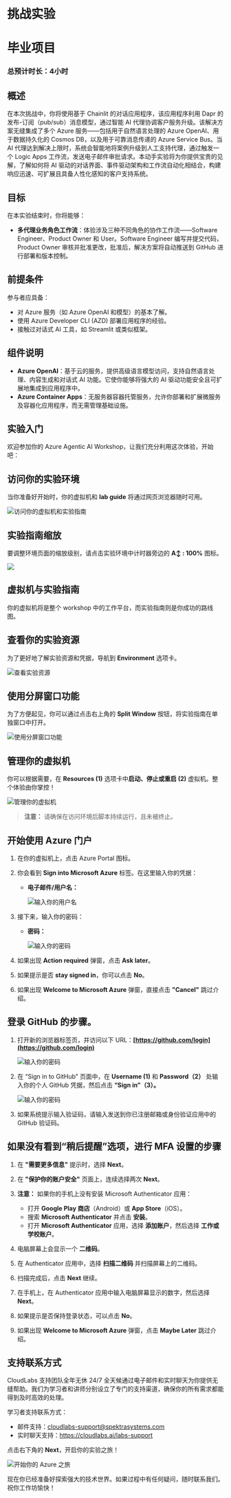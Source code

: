 # 挑战实验

# 毕业项目

### 总预计时长：4小时

## 概述

在本次挑战中，你将使用基于 Chainlit 的对话应用程序，该应用程序利用 Dapr 的发布-订阅（pub/sub）消息模型，通过智能 AI 代理协调客户服务升级。该解决方案无缝集成了多个 Azure 服务——包括用于自然语言处理的 Azure OpenAI、用于数据持久化的 Cosmos DB，以及用于可靠消息传递的 Azure Service Bus。当 AI 代理达到解决上限时，系统会智能地将案例升级到人工支持代理，通过触发一个 Logic Apps 工作流，发送电子邮件审批请求。本动手实验将为你提供宝贵的见解，了解如何将 AI 驱动的对话界面、事件驱动架构和工作流自动化相结合，构建响应迅速、可扩展且具备人性化感知的客户支持系统。


## 目标

在本实验结束时，你将能够：

- **多代理业务角色工作流**：体验涉及三种不同角色的协作工作流——Software Engineer、Product Owner 和 User。Software Engineer 编写并提交代码，Product Owner 审核并批准更改，批准后，解决方案将自动推送到 GitHub 进行部署和版本控制。

## 前提条件

参与者应具备：

- 对 Azure 服务（如 Azure OpenAI 和模型）的基本了解。
- 使用 Azure Developer CLI (AZD) 部署应用程序的经验。
- 接触过对话式 AI 工具，如 Streamlit 或类似框架。


## 组件说明

- **Azure OpenAI**：基于云的服务，提供高级语言模型访问，支持自然语言处理、内容生成和对话式 AI 功能。它使你能够将强大的 AI 驱动功能安全且可扩展地集成到应用程序中。
- **Azure Container Apps**：无服务器容器托管服务，允许你部署和扩展微服务及容器化应用程序，而无需管理基础设施。

## 实验入门

欢迎参加你的 Azure Agentic AI Workshop，让我们充分利用这次体验，开始吧：

## 访问你的实验环境

当你准备好开始时，你的虚拟机和 **lab guide** 将通过网页浏览器随时可用。

![访问你的虚拟机和实验指南](./media/agg1.png)

## 实验指南缩放

要调整环境页面的缩放级别，请点击实验环境中计时器旁边的 **A↕ : 100%** 图标。

![](./media/agg2.png)

## 虚拟机与实验指南

你的虚拟机将是整个 workshop 中的工作平台，而实验指南则是你成功的路线图。

## 查看你的实验资源

为了更好地了解实验资源和凭据，导航到 **Environment** 选项卡。

![查看实验资源](./media/agg3.png)

## 使用分屏窗口功能

为了方便起见，你可以通过点击右上角的 **Split Window** 按钮，将实验指南在单独窗口中打开。

![使用分屏窗口功能](./media/agg4.png)


## 管理你的虚拟机

你可以根据需要，在 **Resources (1)** 选项卡中**启动、停止或重启 (2)** 虚拟机。整个体验由你掌控！

![管理你的虚拟机](./media/agg5.png)

> **注意：** 请确保在访问环境后脚本持续运行，且未被终止。


## 开始使用 Azure 门户

1. 在你的虚拟机上，点击 Azure Portal 图标。  
2. 你会看到 **Sign into Microsoft Azure** 标签。在这里输入你的凭据：

   - **电子邮件/用户名：** <inject key="AzureAdUserEmail"></inject>

     ![输入你的用户名](./media/gt-5.png)

3. 接下来，输入你的密码：

   - **密码：** <inject key="AzureAdUserPassword"></inject>

     ![输入你的密码](./media/gt-4.png)

4. 如果出现 **Action required** 弹窗，点击 **Ask later**。  
5. 如果提示是否 **stay signed in**，你可以点击 **No**。  
6. 如果出现 **Welcome to Microsoft Azure** 弹窗，直接点击 **"Cancel"** 跳过介绍。

## 登录 GitHub 的步骤。

1. 打开新的浏览器标签页，并访问以下 URL：**[https://github.com/login](https://github.com/login)**

   ![输入你的密码](./media/Git1.png)

1. 在 “Sign in to GitHub” 页面中，在 **Username (1)** 和 **Password（2）** 处输入你的个人 GitHub 凭据，然后点击 **“Sign in”（3）。**

   ![输入你的密码](./media/Git2.png)

1. 如果系统提示输入验证码，请输入发送到你已注册邮箱或身份验证应用中的 GitHub 验证码。

## 如果没有看到“稍后提醒”选项，进行 MFA 设置的步骤

1. 在 **"需要更多信息"** 提示时，选择 **Next**。

2. 在 **"保护你的账户安全"** 页面上，连续选择两次 **Next**。

3. **注意：** 如果你的手机上没有安装 Microsoft Authenticator 应用：

   - 打开 **Google Play 商店**（Android）或 **App Store**（iOS）。  
   - 搜索 **Microsoft Authenticator** 并点击 **安装**。  
   - 打开 **Microsoft Authenticator** 应用，选择 **添加账户**，然后选择 **工作或学校账户**。

4. 电脑屏幕上会显示一个 **二维码**。

5. 在 Authenticator 应用中，选择 **扫描二维码** 并扫描屏幕上的二维码。

6. 扫描完成后，点击 **Next** 继续。

7. 在手机上，在 Authenticator 应用中输入电脑屏幕显示的数字，然后选择 **Next**。  
8. 如果提示是否保持登录状态，可以点击 **No**。

9. 如果出现 **Welcome to Microsoft Azure** 弹窗，点击 **Maybe Later** 跳过介绍。


## 支持联系方式

CloudLabs 支持团队全年无休 24/7 全天候通过电子邮件和实时聊天为你提供无缝帮助。我们为学习者和讲师分别设立了专门的支持渠道，确保你的所有需求都能得到及时高效的处理。

学习者支持联系方式：

- 邮件支持：[cloudlabs-support@spektrasystems.com](mailto:cloudlabs-support@spektrasystems.com)  
- 实时聊天支持：https://cloudlabs.ai/labs-support

点击右下角的 **Next**，开启你的实验之旅！

![开始你的 Azure 之旅](./media/agg6.png)

现在你已经准备好探索强大的技术世界。如果过程中有任何疑问，随时联系我们。祝你工作坊愉快！
